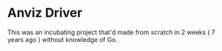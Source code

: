 Anviz Driver
====

This was an incubating project that'd made from scratch in 2 weeks ( 7 years ago ) without knowledge of Go.
